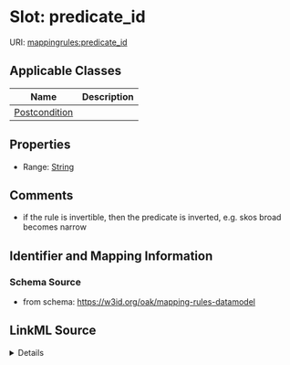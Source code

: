 # Slot: predicate_id

URI: [mappingrules:predicate_id](https://w3id.org/oak/mapping-rules-datamodel/predicate_id)



<!-- no inheritance hierarchy -->




## Applicable Classes

| Name | Description |
| --- | --- |
[Postcondition](Postcondition.md) | 






## Properties

* Range: [String](String.md)







## Comments

* if the rule is invertible, then the predicate is inverted, e.g. skos broad becomes narrow

## Identifier and Mapping Information







### Schema Source


* from schema: https://w3id.org/oak/mapping-rules-datamodel




## LinkML Source

<details>
```yaml
name: predicate_id
comments:
- if the rule is invertible, then the predicate is inverted, e.g. skos broad becomes
  narrow
from_schema: https://w3id.org/oak/mapping-rules-datamodel
rank: 1000
alias: predicate_id
owner: Postcondition
domain_of:
- Postcondition
range: string

```
</details>